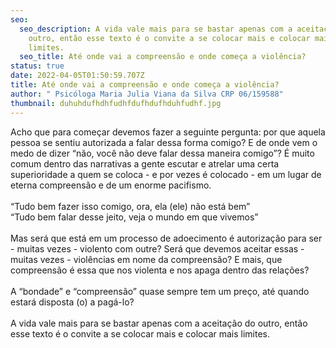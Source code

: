 ```yaml
---
seo:
  seo_description: A vida vale mais para se bastar apenas com a aceitação do
    outro, então esse texto é o convite a se colocar mais e colocar mais
    limites.
  seo_title: Até onde vai a compreensão e onde começa a violência?
status: true
date: 2022-04-05T01:50:59.707Z
title: Até onde vai a compreensão e onde começa a violência?
author: " Psicóloga Maria Julia Viana da Silva CRP 06/159588"
thumbnail: duhuhdufhdhfudhfdufhdufhduhfudhf.jpg
---
```

<!--StartFragment-->

Acho que para começar devemos fazer a seguinte pergunta: por que aquela pessoa se sentiu autorizada a falar dessa forma comigo? E de onde vem o medo de dizer “não, você não deve falar dessa maneira comigo”? É muito comum dentro das narrativas a gente escutar e atrelar uma certa superioridade a quem se coloca - e por vezes é colocado - em um lugar de eterna compreensão e de um enorme pacifismo.\
\
“Tudo bem fazer isso comigo, ora, ela (ele) não está bem”\
“Tudo bem falar desse jeito, veja o mundo em que vivemos”\
\
Mas será que está em um processo de adoecimento é autorização para ser - muitas vezes - violento com outre? Será que devemos aceitar essas - muitas vezes - violências em nome da compreensão? E mais, que compreensão é essa que nos violenta e nos apaga dentro das relações?\
\
A “bondade” e “compreensão” quase sempre tem um preço, até quando estará disposta (o) a pagá-lo?\
\
A vida vale mais para se bastar apenas com a aceitação do outro, então esse texto é o convite a se colocar mais e colocar mais limites.

<!--EndFragment-->